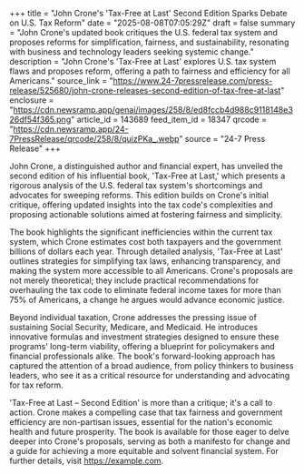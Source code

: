 +++
title = "John Crone's 'Tax-Free at Last' Second Edition Sparks Debate on U.S. Tax Reform"
date = "2025-08-08T07:05:29Z"
draft = false
summary = "John Crone's updated book critiques the U.S. federal tax system and proposes reforms for simplification, fairness, and sustainability, resonating with business and technology leaders seeking systemic change."
description = "John Crone's 'Tax-Free at Last' explores U.S. tax system flaws and proposes reform, offering a path to fairness and efficiency for all Americans."
source_link = "https://www.24-7pressrelease.com/press-release/525680/john-crone-releases-second-edition-of-tax-free-at-last"
enclosure = "https://cdn.newsramp.app/genai/images/258/8/ed8fccb4d988c9118148e326df54f365.png"
article_id = 143689
feed_item_id = 18347
qrcode = "https://cdn.newsramp.app/24-7PressRelease/qrcode/258/8/quizPKa_.webp"
source = "24-7 Press Release"
+++

<p>John Crone, a distinguished author and financial expert, has unveiled the second edition of his influential book, 'Tax-Free at Last,' which presents a rigorous analysis of the U.S. federal tax system's shortcomings and advocates for sweeping reforms. This edition builds on Crone's initial critique, offering updated insights into the tax code's complexities and proposing actionable solutions aimed at fostering fairness and simplicity.</p><p>The book highlights the significant inefficiencies within the current tax system, which Crone estimates cost both taxpayers and the government billions of dollars each year. Through detailed analysis, 'Tax-Free at Last' outlines strategies for simplifying tax laws, enhancing transparency, and making the system more accessible to all Americans. Crone's proposals are not merely theoretical; they include practical recommendations for overhauling the tax code to eliminate federal income taxes for more than 75% of Americans, a change he argues would advance economic justice.</p><p>Beyond individual taxation, Crone addresses the pressing issue of sustaining Social Security, Medicare, and Medicaid. He introduces innovative formulas and investment strategies designed to ensure these programs' long-term viability, offering a blueprint for policymakers and financial professionals alike. The book's forward-looking approach has captured the attention of a broad audience, from policy thinkers to business leaders, who see it as a critical resource for understanding and advocating for tax reform.</p><p>'Tax-Free at Last – Second Edition' is more than a critique; it's a call to action. Crone makes a compelling case that tax fairness and government efficiency are non-partisan issues, essential for the nation's economic health and future prosperity. The book is available for those eager to delve deeper into Crone's proposals, serving as both a manifesto for change and a guide for achieving a more equitable and solvent financial system. For further details, visit <a href='https://example.com' rel='nofollow' target='_blank'>https://example.com</a>.</p>